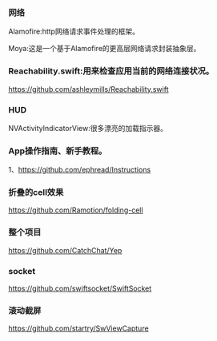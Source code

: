 ### 网络

Alamofire:http网络请求事件处理的框架。

Moya:这是一个基于Alamofire的更高层网络请求封装抽象层。

### Reachability.swift:用来检查应用当前的网络连接状况。
https://github.com/ashleymills/Reachability.swift

### HUD
NVActivityIndicatorView:很多漂亮的加载指示器。

### App操作指南、新手教程。
1、https://github.com/ephread/Instructions

### 折叠的cell效果
https://github.com/Ramotion/folding-cell

### 整个项目
https://github.com/CatchChat/Yep

### socket
https://github.com/swiftsocket/SwiftSocket

### 滚动截屏
https://github.com/startry/SwViewCapture
